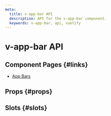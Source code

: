 ```yaml
---
meta:
  title: v-app-bar API
  description: API for the v-app-bar component.
  keywords: v-app-bar, api, vuetify
---
```


# v-app-bar API

<entry-ad />

## Component Pages {#links}

- [App Bars](components/app-bars)

## Props {#props}

<api-section name="v-app-bar" section="props" />

## Slots {#slots}

<api-section name="v-app-bar" section="slots" />

<backmatter />
